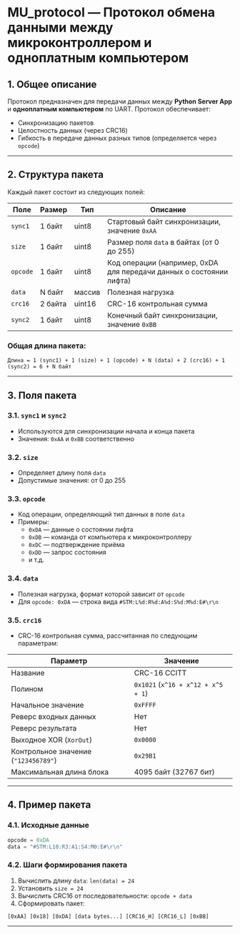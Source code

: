 # **MU_protocol — Протокол обмена данными между микроконтроллером и одноплатным компьютером**

## **1. Общее описание**

Протокол предназначен для передачи данных между **Python Server App** и **одноплатным компьютером** по UART. Протокол обеспечивает:

- Синхронизацию пакетов
- Целостность данных (через CRC16)
- Гибкость в передаче данных разных типов (определяется через `opcode`)

---

## **2. Структура пакета**

Каждый пакет состоит из следующих полей:

| Поле       | Размер | Тип      | Описание |
|------------|--------|----------|----------|
| `sync1`    | 1 байт | uint8    | Стартовый байт синхронизации, значение `0xAA` |
| `size`     | 1 байт | uint8    | Размер поля `data` в байтах (от 0 до 255) |
| `opcode`   | 1 байт | uint8    | Код операции (например, 0xDA для передачи данных о состоянии лифта) |
| `data`     | N байт | массив   | Полезная нагрузка |
| `crc16`    | 2 байта| uint16   | CRC-16 контрольная сумма |
| `sync2`    | 1 байт | uint8    | Конечный байт синхронизации, значение `0xBB` |

### **Общая длина пакета**:
```
Длина = 1 (sync1) + 1 (size) + 1 (opcode) + N (data) + 2 (crc16) + 1 (sync2) = 6 + N байт
```

---

## **3. Поля пакета**

### **3.1. `sync1` и `sync2`**
- Используются для синхронизации начала и конца пакета
- Значения: `0xAA` и `0xBB` соответственно

### **3.2. `size`**
- Определяет длину поля `data`
- Допустимые значения: от 0 до 255

### **3.3. `opcode`**
- Код операции, определяющий тип данных в поле `data`
- Примеры:
  - `0xDA` — данные о состоянии лифта
  - `0xDB` — команда от компьютера к микроконтроллеру
  - `0xDC` — подтверждение приёма
  - `0xDD` — запрос состояния
  - и т.д.

### **3.4. `data`**
- Полезная нагрузка, формат которой зависит от `opcode`
- Для `opcode: 0xDA` — строка вида `#STM:L%d:R%d:A%d:S%d:M%d:E#\r\n`

### **3.5. `crc16`**
- CRC-16 контрольная сумма, рассчитанная по следующим параметрам:

| Параметр   | Значение         |
|------------|------------------|
| Название   | CRC-16 CCITT     |
| Полином    | `0x1021` (`x^16 + x^12 + x^5 + 1`) |
| Начальное значение | `0xFFFF` |
| Реверс входных данных | Нет |
| Реверс результата     | Нет |
| Выходное XOR (`XorOut`)| `0x0000` |
| Контрольное значение (`"123456789"`) | `0x29B1` |
| Максимальная длина блока | 4095 байт (32767 бит) |

---

## **4. Пример пакета**

### **4.1. Исходные данные**
```c
opcode = 0xDA
data = "#STM:L10:R3:A1:S4:M0:E#\r\n"
```

### **4.2. Шаги формирования пакета**

1. Вычислить длину `data`: `len(data) = 24`
2. Установить `size = 24`
3. Вычислить CRC16 от последовательности: `opcode + data`
4. Сформировать пакет:

```
[0xAA] [0x18] [0xDA] [data bytes...] [CRC16_H] [CRC16_L] [0xBB]
```

---


